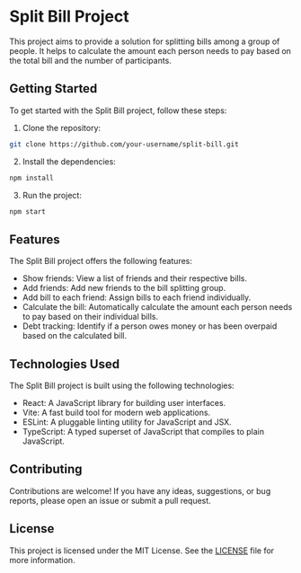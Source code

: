 # Split Bill Project

This project aims to provide a solution for splitting bills among a group of people. It helps to calculate the amount each person needs to pay based on the total bill and the number of participants.

## Getting Started

To get started with the Split Bill project, follow these steps:

1. Clone the repository:

```bash
git clone https://github.com/your-username/split-bill.git
```

2. Install the dependencies:

```bash
npm install
```

3. Run the project:

```bash
npm start
```

## Features

The Split Bill project offers the following features:

- Show friends: View a list of friends and their respective bills.
- Add friends: Add new friends to the bill splitting group.
- Add bill to each friend: Assign bills to each friend individually.
- Calculate the bill: Automatically calculate the amount each person needs to pay based on their individual bills.
- Debt tracking: Identify if a person owes money or has been overpaid based on the calculated bill.

## Technologies Used

The Split Bill project is built using the following technologies:

- React: A JavaScript library for building user interfaces.
- Vite: A fast build tool for modern web applications.
- ESLint: A pluggable linting utility for JavaScript and JSX.
- TypeScript: A typed superset of JavaScript that compiles to plain JavaScript.

## Contributing

Contributions are welcome! If you have any ideas, suggestions, or bug reports, please open an issue or submit a pull request.

## License

This project is licensed under the MIT License. See the [LICENSE](./LICENSE) file for more information.
